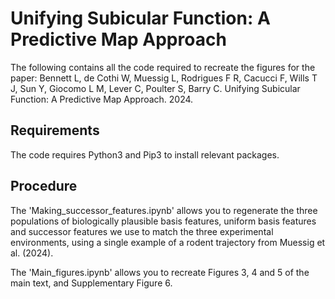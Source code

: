 # Unifying Subicular Function: A Predictive Map Approach

The following contains all the code required to recreate the figures for the paper: Bennett L, de Cothi W, Muessig L, Rodrigues F R, Cacucci F, Wills T J, Sun Y, Giocomo L M, Lever C, Poulter S, Barry C. Unifying Subicular Function: A Predictive Map Approach. 2024.

## Requirements
The code requires Python3 and Pip3 to install relevant packages.


## Procedure
The 'Making_successor_features.ipynb' allows you to regenerate the three populations of biologically plausible basis features, uniform basis features and successor features we use to match the three experimental environments, using a single example of a rodent trajectory from Muessig et al. (2024).

The 'Main_figures.ipynb' allows you to recreate Figures 3, 4 and 5 of the main text, and Supplementary Figure 6.
